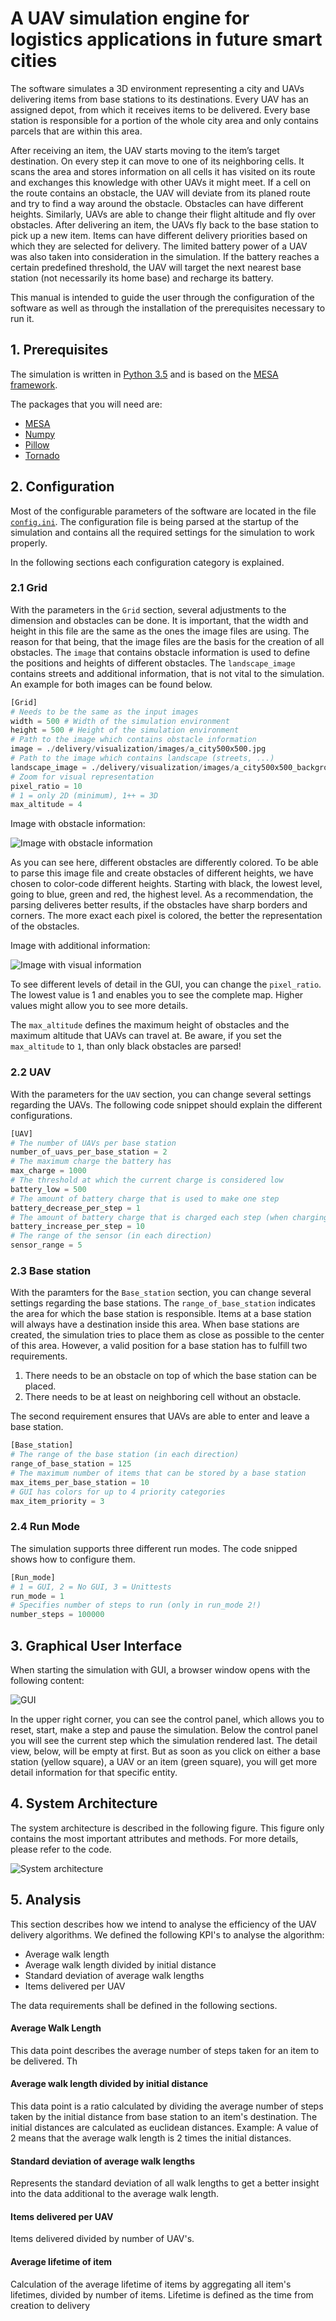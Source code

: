 # A UAV simulation engine for logistics applications in future smart cities

The  software  simulates  a  3D  environment  representing  a  city  and  UAVs  delivering  items  from base stations  to  its  destinations.  Every  UAV  has  an  assigned  depot, from which it receives items to be delivered. Every base station is responsible for a portion of the whole city area and only contains parcels that are within this area.

After receiving an item, the UAV starts moving to the item’s target destination. On every step it can  move to one of its neighboring cells. It scans the area and stores information on all cells it has visited on its route and exchanges this knowledge with other UAVs it might meet. If  a  cell  on  the  route contains an obstacle, the UAV will deviate from its planed route and try to find a way around the obstacle. Obstacles can have different heights. Similarly, UAVs are able to change their flight altitude and fly over obstacles. After delivering an item, the UAVs fly back to the base station to pick up a new item. Items can have different delivery priorities based on which they are selected for delivery. The limited battery power of a UAV was also taken into consideration in the simulation.  If  the  battery  reaches  a  certain  predefined  threshold, the UAV will target the next nearest base station (not necessarily its home base) and recharge its battery.


This  manual  is  intended  to  guide  the  user  through  the  configuration  of  the  software  as  well  as through the installation of the prerequisites necessary to run it.

## 1. Prerequisites
 The simulation is written in [Python 3.5](https://www.python.org/downloads/release/python-350/) and is based on the [MESA framework](http://mesa.readthedocs.io/en/latest/).

 The packages that you will need are:
 - [MESA](http://mesa.readthedocs.io/en/latest/#using-mesa)
 - [Numpy](http://www.numpy.org/)
 - [Pillow](http://pillow.readthedocs.io/en/3.1.x/installation.html)
 - [Tornado](http://www.tornadoweb.org/en/stable/#installation)

## 2. Configuration
Most of the configurable parameters of the software are located in the file [`config.ini`](./config.ini). The configuration file is being parsed at the startup of the simulation and contains all the required settings for the simulation to work properly.

In the following sections each configuration category is explained.

### 2.1 Grid

With the parameters in the `Grid` section, several adjustments to the dimension and obstacles can be done. It is important, that the width and height in this file are the same as the ones the image files are using. The reason for that being, that the image files are the basis for the creation of all obstacles.
The `image` that contains obstacle information is used to define the positions and heights of different obstacles. The `landscape_image` contains streets and additional information, that is not vital to the simulation. An example for both images can be found below.

```python
[Grid]
# Needs to be the same as the input images
width = 500 # Width of the simulation environment
height = 500 # Height of the simulation environment
# Path to the image which contains obstacle information
image = ./delivery/visualization/images/a_city500x500.jpg
# Path to the image which contains landscape (streets, ...)
landscape_image = ./delivery/visualization/images/a_city500x500_background.jpg
# Zoom for visual representation
pixel_ratio = 10
# 1 = only 2D (minimum), 1++ = 3D
max_altitude = 4
```

Image with obstacle information:

![Image with obstacle information](https://gitlab.tu-berlin.de/asp_ws2016_uav/group1/blob/master/images/a_city500x500.jpg "Image with obstacle information")

As you can see here, different obstacles are differently colored. To be able to parse this image file and create obstacles of different heights, we have chosen to color-code different heights.
Starting with black, the lowest level, going to blue, green and red, the highest level. As a recommendation, the parsing deliveres better results, if the obstacles have sharp borders and corners. The more exact each pixel is colored, the better the representation of the obstacles.

Image with additional information:

![Image with visual information](https://gitlab.tu-berlin.de/asp_ws2016_uav/group1/blob/master/images/a_city500x500_background.jpg "Image with obstacle information")

To see different levels of detail in the GUI, you can change the `pixel_ratio`. The lowest value is 1 and enables you to see the complete map. Higher values might allow you to see more details.

The `max_altitude` defines the maximum height of obstacles and the maximum altitude that UAVs can travel at. Be aware, if you set the `max_altitude` to `1`, than only black obstacles are parsed!

### 2.2 UAV

With the parameters for the `UAV` section, you can change several settings regarding the UAVs. The following code snippet should explain the different configurations.

```python
[UAV]
# The number of UAVs per base station
number_of_uavs_per_base_station = 2
# The maximum charge the battery has
max_charge = 1000
# The threshold at which the current charge is considered low
battery_low = 500
# The amount of battery charge that is used to make one step
battery_decrease_per_step = 1
# The amount of battery charge that is charged each step (when charging)
battery_increase_per_step = 10
# The range of the sensor (in each direction)
sensor_range = 5
```

### 2.3 Base station

With the paramters for the `Base_station` section, you can change several settings regarding the base stations.
The `range_of_base_station` indicates the area for which the base station is responsible. Items at a base station will always have a destination inside this area. When base stations are created, the simulation tries to place them as close as possible to the center of this area. However, a valid position for a base station has to fulfill two requirements.

1. There needs to be an obstacle on top of which the base station can be placed.
2. There needs to be at least on neighboring cell without an obstacle.

The second requirement ensures that UAVs are able to enter and leave a base station.

```python
[Base_station]
# The range of the base station (in each direction)
range_of_base_station = 125
# The maximum number of items that can be stored by a base station
max_items_per_base_station = 10
# GUI has colors for up to 4 priority categories
max_item_priority = 3
```

### 2.4 Run Mode

The simulation supports three different run modes. The code snipped shows how to configure them.

```python
[Run_mode]
# 1 = GUI, 2 = No GUI, 3 = Unittests
run_mode = 1
# Specifies number of steps to run (only in run_mode 2!)
number_steps = 100000
```

## 3. Graphical User Interface

When starting the simulation with GUI, a browser window opens with the following content:

![GUI](https://gitlab.tu-berlin.de/asp_ws2016_uav/group1/blob/master/images/gui.PNG "Image with obstacle information")

In the upper right corner, you can see the control panel, which allows you to reset, start, make a step and pause the simulation. Below the control panel you will see the current step which the simulation rendered last. The detail view, below, will be empty at first. But as soon as you click on either a base station (yellow square), a UAV or an item (green square), you will get more detail information for that specific entity.

## 4. System Architecture

The system architecture is described in the following figure. This figure only contains the most important attributes and methods. For more details, please refer to the code.

![System architecture](https://gitlab.tu-berlin.de/asp_ws2016_uav/group1/blob/master/images/domain.png "Image with obstacle information")

## 5. Analysis

This section describes how we intend to analyse the efficiency of the UAV delivery algorithms. We defined the following KPI's to analyse the algorithm:

*  Average walk length
* Average walk length divided by initial distance
* Standard deviation of average walk lengths
* Items delivered per UAV

The data requirements shall be defined in the following sections.

#### Average Walk Length
This data point describes the average number of steps taken for an item to be delivered. Th

#### Average walk length divided by initial distance
This data point is a ratio calculated by dividing the average number of steps taken by the initial distance from base station to an item's destination. The initial distances are calculated as euclidean distances.
Example: A value of 2 means that the average walk length is 2 times the initial distances.

#### Standard deviation of average walk lengths
Represents the standard deviation of all walk lengths to get a better insight into the data additional to the average walk length.

#### Items delivered per UAV
Items delivered divided by number of UAV's.

#### Average lifetime of item
Calculation of the average lifetime of items by aggregating all item's lifetimes, divided by number of items.
Lifetime is defined as the time from creation to delivery
